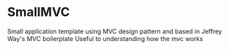 SmallMVC
========
Small application template using MVC design pattern and based in Jeffrey Way's MVC boilerplate
Useful to understanding how the mvc works
